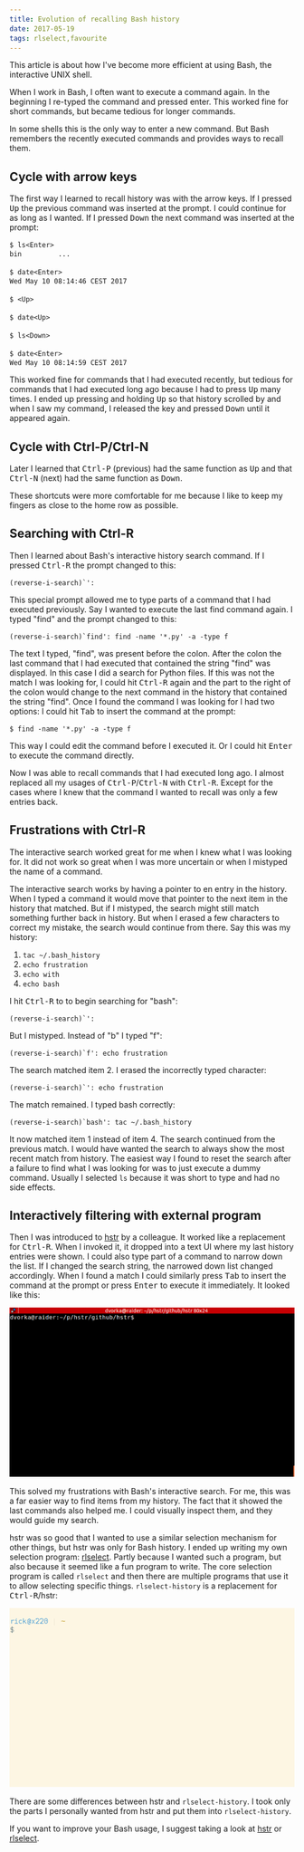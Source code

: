 ```yaml
---
title: Evolution of recalling Bash history
date: 2017-05-19
tags: rlselect,favourite
---
```


This article is about how I've become more efficient at using Bash, the
interactive UNIX shell.

When I work in Bash, I often want to execute a command again. In the beginning
I re-typed the command and pressed enter. This worked fine for short commands,
but became tedious for longer commands.

In some shells this is the only way to enter a new command. But Bash remembers
the recently executed commands and provides ways to recall them.

## Cycle with arrow keys

The first way I learned to recall history was with the arrow keys. If I pressed
<kbd>Up</kbd> the previous command was inserted at the prompt. I could continue
for as long as I wanted. If I pressed <kbd>Down</kbd> the next command was
inserted at the prompt:

    $ ls<Enter>
    bin         ...

    $ date<Enter>
    Wed May 10 08:14:46 CEST 2017

    $ <Up>

    $ date<Up>

    $ ls<Down>

    $ date<Enter>
    Wed May 10 08:14:59 CEST 2017

This worked fine for commands that I had executed recently, but tedious for
commands that I had executed long ago because I had to press <kbd>Up</kbd> many
times.  I ended up pressing and holding <kbd>Up</kbd> so that history scrolled
by and when I saw my command, I released the key and pressed <kbd>Down</kbd>
until it appeared again.

## Cycle with Ctrl-P/Ctrl-N

Later I learned that <kbd>Ctrl-P</kbd> (previous) had the same function as
<kbd>Up</kbd> and that <kbd>Ctrl-N</kbd> (next) had the same function as
<kbd>Down</kbd>.

These shortcuts were more comfortable for me because I like to keep my fingers
as close to the home row as possible.

## Searching with Ctrl-R

Then I learned about Bash's interactive history search command. If I pressed
<kbd>Ctrl-R</kbd> the prompt changed to this:

    (reverse-i-search)`':

This special prompt allowed me to type parts of a command that I had executed
previously. Say I wanted to execute the last find command again. I typed
"find" and the prompt changed to this:

    (reverse-i-search)`find': find -name '*.py' -a -type f

The text I typed, "find", was present before the colon. After the colon the
last command that I had executed that contained the string "find" was
displayed. In this case I did a search for Python files. If this was not the
match I was looking for, I could hit <kbd>Ctrl-R</kbd> again and the part to
the right of the colon would change to the next command in the history that
contained the string "find". Once I found the command I was looking for I had
two options: I could hit <kbd>Tab</kbd> to insert the command at the prompt:

    $ find -name '*.py' -a -type f

This way I could edit the command before I executed it. Or I could hit
<kbd>Enter</kbd> to execute the command directly.

Now I was able to recall commands that I had executed long ago. I almost
replaced all my usages of <kbd>Ctrl-P</kbd>/<kbd>Ctrl-N</kbd> with
<kbd>Ctrl-R</kbd>. Except for the cases where I knew that the command I wanted
to recall was only a few entries back.

## Frustrations with Ctrl-R

The interactive search worked great for me when I knew what I was looking for.
It did not work so great when I was more uncertain or when I mistyped the name
of a command.

The interactive search works by having a pointer to en entry in the history.
When I typed a command it would move that pointer to the next item in the
history that matched. But if I mistyped, the search might still match something
further back in history. But when I erased a few characters to correct my
mistake, the search would continue from there. Say this was my history:

1. `tac ~/.bash_history`
2. `echo frustration`
3. `echo with`
4. `echo bash`

I hit <kbd>Ctrl-R</kbd> to to begin searching for "bash":

    (reverse-i-search)`':

But I mistyped. Instead of "b" I typed "f":

    (reverse-i-search)`f': echo frustration

The search matched item 2. I erased the incorrectly typed character:

    (reverse-i-search)`': echo frustration

The match remained. I typed bash correctly:

    (reverse-i-search)`bash': tac ~/.bash_history

It now matched item 1 instead of item 4. The search continued from the previous
match. I would have wanted the search to always show the most recent match from
history. The easiest way I found to reset the search after a failure to find
what I was looking for was to just execute a dummy command. Usually I selected
`ls` because it was short to type and had no side effects.

## Interactively filtering with external program

Then I was introduced to [hstr](https://github.com/dvorka/hstr) by a colleague.
It worked like a replacement for <kbd>Ctrl-R</kbd>. When I invoked it, it
dropped into a text UI where my last history entries were shown. I could
also type part of a command to narrow down the list. If I changed the search
string, the narrowed down list changed accordingly.  When I found a match I
could similarly press <kbd>Tab</kbd> to insert the command at the prompt or
press <kbd>Enter</kbd> to execute it immediately. It looked like this:

[![Demo of hstr (from their website)](/writing/evolution-recalling-bash-history/hh-animated-01.gif)](https://github.com/dvorka/hstr)

This solved my frustrations with Bash's interactive search. For me, this was a
far easier way to find items from my history. The fact that it showed the last
commands also helped me. I could visually inspect them, and they would guide my
search.

hstr was so good that I wanted to use a similar selection mechanism for other
things, but hstr was only for Bash history. I ended up writing my own selection
program: [rlselect](/projects/rlselect/index.html). Partly because I wanted
such a program, but also because it seemed like a fun program to write. The
core selection program is called `rlselect` and then there are multiple
programs that use it to allow selecting specific things. `rlselect-history` is
a replacement for <kbd>Ctrl-R</kbd>/hstr:

[![Demo of rlselect](/writing/evolution-recalling-bash-history/rlselect_history_demo.gif)](/projects/rlselect/index.html)

There are some differences between hstr and `rlselect-history`. I took only the
parts I personally wanted from hstr and put them into `rlselect-history`.

If you want to improve your Bash usage, I suggest taking a look at
[hstr](https://github.com/dvorka/hstr) or
[rlselect](/projects/rlselect/index.html).
